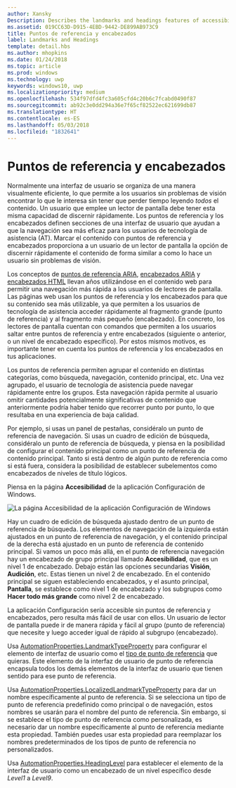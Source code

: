 ```yaml
---
author: Xansky
Description: Describes the landmarks and headings features of accessibility.
ms.assetid: 019CC63D-D915-4EBD-9442-DE899AB973C9
title: Puntos de referencia y encabezados
label: Landmarks and Headings
template: detail.hbs
ms.author: mhopkins
ms.date: 01/24/2018
ms.topic: article
ms.prod: windows
ms.technology: uwp
keywords: windows10, uwp
ms.localizationpriority: medium
ms.openlocfilehash: 534f97dfd4fc3a605cfd4c20b6c7fcabd0490f87
ms.sourcegitcommit: ab92c3e0dd294a36e7f65cf82522ec621699db87
ms.translationtype: HT
ms.contentlocale: es-ES
ms.lasthandoff: 05/03/2018
ms.locfileid: "1832641"
---
```

# <a name="landmarks-and-headings"></a>Puntos de referencia y encabezados

Normalmente una interfaz de usuario se organiza de una manera visualmente eficiente, lo que permite a los usuarios sin problemas de visión encontrar lo que le interesa sin tener que perder tiempo leyendo *todos* el contenido. Un usuario que emplee un lector de pantalla debe tener esta misma capacidad de discernir rápidamente. Los puntos de referencia y los encabezados definen secciones de una interfaz de usuario que ayudan a que la navegación sea más eficaz para los usuarios de tecnología de asistencia (AT). Marcar el contenido con puntos de referencia y encabezados proporciona a un usuario de un lector de pantalla la opción de discernir rápidamente el contenido de forma similar a como lo hace un usuario sin problemas de visión.

Los conceptos de [puntos de referencia ARIA](https://www.w3.org/WAI/GL/wiki/Using_ARIA_landmarks_to_identify_regions_of_a_page), [encabezados ARIA](https://www.w3.org/TR/WCAG20-TECHS/ARIA12.html) y [encabezados HTML](https://www.w3.org/TR/2016/NOTE-WCAG20-TECHS-20161007/H42.html) llevan años utilizándose en el contenido web para permitir una navegación más rápida a los usuarios de lectores de pantalla. Las páginas web usan los puntos de referencia y los encabezados para que su contenido sea más utilizable, ya que permiten a los usuarios de tecnología de asistencia acceder rápidamente al fragmento grande (punto de referencia) y al fragmento más pequeño (encabezado). En concreto, los lectores de pantalla cuentan con comandos que permiten a los usuarios saltar entre puntos de referencia y entre encabezados (siguiente o anterior, o un nivel de encabezado específico). Por estos mismos motivos, es importante tener en cuenta los puntos de referencia y los encabezados en tus aplicaciones.

Los puntos de referencia permiten agrupar el contenido en distintas categorías, como búsqueda, navegación, contenido principal, etc. Una vez agrupado, el usuario de tecnología de asistencia puede navegar rápidamente entre los grupos. Esta navegación rápida permite al usuario omitir cantidades potencialmente significativas de contenido que anteriormente podría haber tenido que recorrer punto por punto, lo que resultaba en una experiencia de baja calidad. 

Por ejemplo, si usas un panel de pestañas, considéralo un punto de referencia de navegación. Si usas un cuadro de edición de búsqueda, considéralo un punto de referencia de búsqueda, y piensa en la posibilidad de configurar el contenido principal como un punto de referencia de contenido principal. Tanto si está dentro de algún punto de referencia como si está fuera, considera la posibilidad de establecer subelementos como encabezados de niveles de título lógicos. 

Piensa en la página **Accesibilidad** de la aplicación Configuración de Windows. 

![La página Accesibilidad de la aplicación Configuración de Windows](images/EaseOfAccessSettings.png)  

Hay un cuadro de edición de búsqueda ajustado dentro de un punto de referencia de búsqueda. Los elementos de navegación de la izquierda están ajustados en un punto de referencia de navegación, y el contenido principal de la derecha está ajustado en un punto de referencia de contenido principal. Si vamos un poco más allá, en el punto de referencia navegación hay un encabezado de grupo principal llamado **Accesibilidad**, que es un nivel 1 de encabezado. Debajo están las opciones secundarias **Visión**, **Audición**, etc. Estas tienen un nivel 2 de encabezado. En el contenido principal se siguen estableciendo encabezados, y el asunto principal, **Pantalla**, se establece como nivel 1 de encabezado y los subgrupos como **Hacer todo más grande** como nivel 2 de encabezado. 

La aplicación Configuración sería accesible sin puntos de referencia y encabezados, pero resulta más fácil de usar con ellos. Un usuario de lector de pantalla puede ir de manera rápida y fácil al grupo (punto de referencia) que necesite y luego acceder igual de rápido al subgrupo (encabezado). 

Usa [AutomationProperties.LandmarkTypeProperty](https://docs.microsoft.com/uwp/api/windows.ui.xaml.automation.automationproperties.LandmarkTypeProperty) para configurar el elemento de interfaz de usuario como el [tipo de punto de referencia](https://msdn.microsoft.com/library/windows/desktop/mt759299) que quieras. Este elemento de la interfaz de usuario de punto de referencia encapsula todos los demás elementos de la interfaz de usuario que tienen sentido para ese punto de referencia. 

Usa [AutomationProperties.LocalizedLandmarkTypeProperty](https://docs.microsoft.com/uwp/api/windows.ui.xaml.automation.automationproperties.LocalizedLandmarkTypeProperty) para dar un nombre específicamente al punto de referencia. Si se selecciona un tipo de punto de referencia predefinido como principal o de navegación, estos nombres se usarán para el nombre del punto de referencia. Sin embargo, si se establece el tipo de punto de referencia como personalizada, es necesario dar un nombre específicamente al punto de referencia mediante esta propiedad. También puedes usar esta propiedad para reemplazar los nombres predeterminados de los tipos de punto de referencia no personalizados. 

Usa [AutomationProperties.HeadingLevel](https://docs.microsoft.com/uwp/api/windows.ui.xaml.automation.automationproperties.headinglevelproperty) para establecer el elemento de la interfaz de usuario como un encabezado de un nivel específico desde *Level1* a *Level9*.

